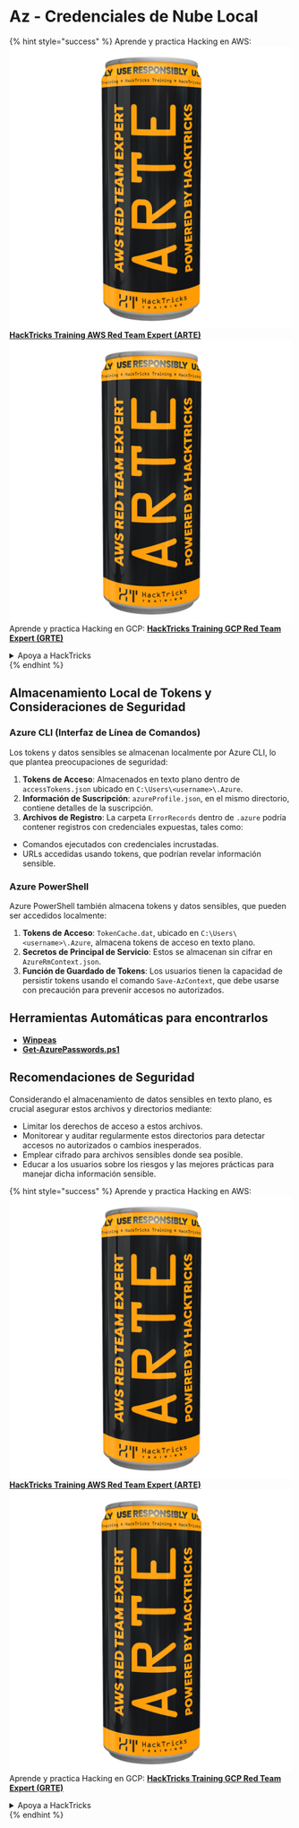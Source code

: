 # Az - Credenciales de Nube Local

{% hint style="success" %}
Aprende y practica Hacking en AWS:<img src="../../../.gitbook/assets/image (1) (1) (1).png" alt="" data-size="line">[**HackTricks Training AWS Red Team Expert (ARTE)**](https://training.hacktricks.xyz/courses/arte)<img src="../../../.gitbook/assets/image (1) (1) (1).png" alt="" data-size="line">\
Aprende y practica Hacking en GCP: <img src="../../../.gitbook/assets/image (2).png" alt="" data-size="line">[**HackTricks Training GCP Red Team Expert (GRTE)**<img src="../../../.gitbook/assets/image (2).png" alt="" data-size="line">](https://training.hacktricks.xyz/courses/grte)

<details>

<summary>Apoya a HackTricks</summary>

* Revisa los [**planes de suscripción**](https://github.com/sponsors/carlospolop)!
* **Únete al** 💬 [**grupo de Discord**](https://discord.gg/hRep4RUj7f) o al [**grupo de telegram**](https://t.me/peass) o **síguenos** en **Twitter** 🐦 [**@hacktricks\_live**](https://twitter.com/hacktricks_live)**.**
* **Comparte trucos de hacking enviando PRs a los repos de** [**HackTricks**](https://github.com/carlospolop/hacktricks) y [**HackTricks Cloud**](https://github.com/carlospolop/hacktricks-cloud).

</details>
{% endhint %}

## Almacenamiento Local de Tokens y Consideraciones de Seguridad

### Azure CLI (Interfaz de Línea de Comandos)

Los tokens y datos sensibles se almacenan localmente por Azure CLI, lo que plantea preocupaciones de seguridad:

1. **Tokens de Acceso**: Almacenados en texto plano dentro de `accessTokens.json` ubicado en `C:\Users\<username>\.Azure`.
2. **Información de Suscripción**: `azureProfile.json`, en el mismo directorio, contiene detalles de la suscripción.
3. **Archivos de Registro**: La carpeta `ErrorRecords` dentro de `.azure` podría contener registros con credenciales expuestas, tales como:
* Comandos ejecutados con credenciales incrustadas.
* URLs accedidas usando tokens, que podrían revelar información sensible.

### Azure PowerShell

Azure PowerShell también almacena tokens y datos sensibles, que pueden ser accedidos localmente:

1. **Tokens de Acceso**: `TokenCache.dat`, ubicado en `C:\Users\<username>\.Azure`, almacena tokens de acceso en texto plano.
2. **Secretos de Principal de Servicio**: Estos se almacenan sin cifrar en `AzureRmContext.json`.
3. **Función de Guardado de Tokens**: Los usuarios tienen la capacidad de persistir tokens usando el comando `Save-AzContext`, que debe usarse con precaución para prevenir accesos no autorizados.

## Herramientas Automáticas para encontrarlos

* [**Winpeas**](https://github.com/carlospolop/PEASS-ng/tree/master/winPEAS/winPEASexe)
* [**Get-AzurePasswords.ps1**](https://github.com/NetSPI/MicroBurst/blob/master/AzureRM/Get-AzurePasswords.ps1)

## Recomendaciones de Seguridad

Considerando el almacenamiento de datos sensibles en texto plano, es crucial asegurar estos archivos y directorios mediante:

* Limitar los derechos de acceso a estos archivos.
* Monitorear y auditar regularmente estos directorios para detectar accesos no autorizados o cambios inesperados.
* Emplear cifrado para archivos sensibles donde sea posible.
* Educar a los usuarios sobre los riesgos y las mejores prácticas para manejar dicha información sensible.

{% hint style="success" %}
Aprende y practica Hacking en AWS:<img src="../../../.gitbook/assets/image (1) (1) (1).png" alt="" data-size="line">[**HackTricks Training AWS Red Team Expert (ARTE)**](https://training.hacktricks.xyz/courses/arte)<img src="../../../.gitbook/assets/image (1) (1) (1).png" alt="" data-size="line">\
Aprende y practica Hacking en GCP: <img src="../../../.gitbook/assets/image (2).png" alt="" data-size="line">[**HackTricks Training GCP Red Team Expert (GRTE)**<img src="../../../.gitbook/assets/image (2).png" alt="" data-size="line">](https://training.hacktricks.xyz/courses/grte)

<details>

<summary>Apoya a HackTricks</summary>

* Revisa los [**planes de suscripción**](https://github.com/sponsors/carlospolop)!
* **Únete al** 💬 [**grupo de Discord**](https://discord.gg/hRep4RUj7f) o al [**grupo de telegram**](https://t.me/peass) o **síguenos** en **Twitter** 🐦 [**@hacktricks\_live**](https://twitter.com/hacktricks_live)**.**
* **Comparte trucos de hacking enviando PRs a los repos de** [**HackTricks**](https://github.com/carlospolop/hacktricks) y [**HackTricks Cloud**](https://github.com/carlospolop/hacktricks-cloud).

</details>
{% endhint %}
